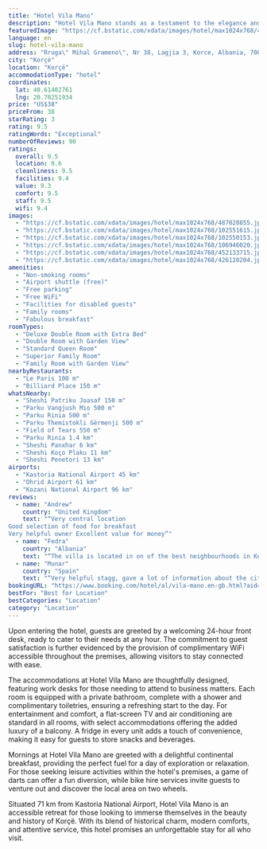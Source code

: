```yaml
---
title: "Hotel Vila Mano"
description: "Hotel Vila Mano stands as a testament to the elegance and charm of Korçë, located just a stone's throw away from the serene Ohrid Lake Springs and the historic Monastery Saint Naum, both approximately 44 km away."
featuredImage: "https://cf.bstatic.com/xdata/images/hotel/max1024x768/487028855.jpg?k=0dede253a7aae092fbf112fce2eef5479195b4aa8a079f79932f6d965b192552&o=&hp=1"
language: en
slug: hotel-vila-mano
address: "Rruga\" Mihal Grameno\", Nr 38, Lagjia 3, Korce, Albania, 7000 Korçë, Albania"
city: "Korçë"
location: "Korçë"
accommodationType: "hotel"
coordinates:
  lat: 40.61402761
  lng: 20.78251934
price: "US$38"
priceFrom: 38
starRating: 3
rating: 9.5
ratingWords: "Exceptional"
numberOfReviews: 90
ratings:
  overall: 9.5
  location: 9.6
  cleanliness: 9.5
  facilities: 9.4
  value: 9.3
  comfort: 9.5
  staff: 9.5
  wifi: 9.4
images:
  - "https://cf.bstatic.com/xdata/images/hotel/max1024x768/487028855.jpg?k=0dede253a7aae092fbf112fce2eef5479195b4aa8a079f79932f6d965b192552&o=&hp=1"
  - "https://cf.bstatic.com/xdata/images/hotel/max1024x768/102551615.jpg?k=613e9cda53bd58e135d8ace84cce4ac9060e1b43b60cfca12b6821a583549453&o=&hp=1"
  - "https://cf.bstatic.com/xdata/images/hotel/max1024x768/102550153.jpg?k=58d222743ad2685faf8ebd3c7d3d73e223e70e73dfff547d81013240b299e9ad&o=&hp=1"
  - "https://cf.bstatic.com/xdata/images/hotel/max1024x768/106946020.jpg?k=518829510b50721394de0568e90a01797c7f97ced16b8b8f32aeda0e1f8bd081&o=&hp=1"
  - "https://cf.bstatic.com/xdata/images/hotel/max1024x768/452133715.jpg?k=c6dc63bb115dcc312021c1108499ec711b785df403209d384050d7cf52841fb6&o=&hp=1"
  - "https://cf.bstatic.com/xdata/images/hotel/max1024x768/426120204.jpg?k=616dee59318ea3fe3a9fe808d286447efe0a49b956e6dd13509167081a31b0b7&o=&hp=1"
amenities:
  - "Non-smoking rooms"
  - "Airport shuttle (free)"
  - "Free parking"
  - "Free WiFi"
  - "Facilities for disabled guests"
  - "Family rooms"
  - "Fabulous breakfast"
roomTypes:
  - "Deluxe Double Room with Extra Bed"
  - "Double Room with Garden View"
  - "Standard Queen Room"
  - "Superior Family Room"
  - "Family Room with Garden View"
nearbyRestaurants:
  - "Le Paris 100 m"
  - "Billiard Place 150 m"
whatsNearby:
  - "Sheshi Patriku Joasaf 150 m"
  - "Parku Vangjush Mio 500 m"
  - "Parku Rinia 500 m"
  - "Parku Themistokli Gërmenji 500 m"
  - "Field of Tears 550 m"
  - "Parku Rinia 1.4 km"
  - "Sheshi Panxhar 6 km"
  - "Sheshi Koço Plaku 11 km"
  - "Sheshi Penetori 13 km"
airports:
  - "Kastoria National Airport 45 km"
  - "Ohrid Airport 61 km"
  - "Kozani National Airport 96 km"
reviews:
  - name: "Andrew"
    country: "United Kingdom"
    text: "“Very central location
Good selection of food for breakfast
Very helpful owner Excellent value for money”"
  - name: "Fedra"
    country: "Albania"
    text: "“The villa is located in on of the best neighbourhoods in Korçe. The Villa offers great service and the breakfast is delicious. You will enjoy your stay at Villa Mano and all it has to offer”"
  - name: "Munar"
    country: "Spain"
    text: "“Very helpful stagg, gave a lot of information about the city. Big and clean room. Close to the center. Very good breakfast.”"
bookingURL: "https://www.booking.com/hotel/al/vila-mano.en-gb.html?aid=8035640"
bestFor: "Best for Location"
bestCategories: "Location"
category: "Location"
---
```


Upon entering the hotel, guests are greeted by a welcoming 24-hour front desk, ready to cater to their needs at any hour. The commitment to guest satisfaction is further evidenced by the provision of complimentary WiFi accessible throughout the premises, allowing visitors to stay connected with ease.

The accommodations at Hotel Vila Mano are thoughtfully designed, featuring work desks for those needing to attend to business matters. Each room is equipped with a private bathroom, complete with a shower and complimentary toiletries, ensuring a refreshing start to the day. For entertainment and comfort, a flat-screen TV and air conditioning are standard in all rooms, with select accommodations offering the added luxury of a balcony. A fridge in every unit adds a touch of convenience, making it easy for guests to store snacks and beverages.

Mornings at Hotel Vila Mano are greeted with a delightful continental breakfast, providing the perfect fuel for a day of exploration or relaxation. For those seeking leisure activities within the hotel's premises, a game of darts can offer a fun diversion, while bike hire services invite guests to venture out and discover the local area on two wheels.

Situated 71 km from Kastoria National Airport, Hotel Vila Mano is an accessible retreat for those looking to immerse themselves in the beauty and history of Korçë. With its blend of historical charm, modern comforts, and attentive service, this hotel promises an unforgettable stay for all who visit.